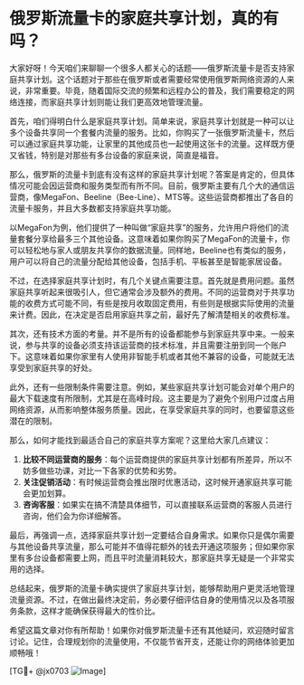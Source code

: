 # 俄罗斯流量卡的家庭共享计划，真的有吗？

大家好呀！今天咱们来聊聊一个很多人都关心的话题——俄罗斯流量卡是否支持家庭共享计划。这个话题对于那些在俄罗斯或者需要经常使用俄罗斯网络资源的人来说，非常重要。毕竟，随着国际交流的频繁和远程办公的普及，我们需要稳定的网络连接，而家庭共享计划则能让我们更高效地管理流量。

首先，咱们得明白什么是家庭共享计划。简单来说，家庭共享计划就是一种可以让多个设备共享同一个套餐内流量的服务。比如，你购买了一张俄罗斯流量卡，然后可以通过家庭共享功能，让家里的其他成员也一起使用这张卡的流量。这样既方便又省钱，特别是对那些有多台设备的家庭来说，简直是福音。

那么，俄罗斯的流量卡到底有没有这样的家庭共享计划呢？答案是肯定的，但具体情况可能会因运营商和服务类型而有所不同。目前，俄罗斯主要有几个大的通信运营商，像MegaFon、Beeline（Bee-Line）、MTS等。这些运营商都推出了各自的流量卡服务，并且大多数都支持家庭共享功能。

以MegaFon为例，他们提供了一种叫做“家庭共享”的服务，允许用户将他们的流量套餐分享给最多三个其他设备。这意味着如果你购买了MegaFon的流量卡，你可以轻松地与家人或朋友共享你的数据流量。同样地，Beeline也有类似的服务，用户可以将自己的流量分配给其他设备，包括手机、平板甚至是智能家居设备。

不过，在选择家庭共享计划时，有几个关键点需要注意。首先就是费用问题。虽然家庭共享听起来很吸引人，但它通常会涉及额外的费用。不同的运营商对于共享功能的收费方式可能不同，有些是按月收取固定费用，有些则是根据实际使用的流量来计费。因此，在决定是否启用家庭共享之前，最好先了解清楚相关的收费标准。

其次，还有技术方面的考量。并不是所有的设备都能参与到家庭共享中来。一般来说，参与共享的设备必须支持该运营商的技术标准，并且需要注册到同一个账户下。这意味着如果你家里有人使用非智能手机或者其他不兼容的设备，可能就无法享受到家庭共享的好处。

此外，还有一些限制条件需要注意。例如，某些家庭共享计划可能会对单个用户的最大下载速度有所限制，尤其是在高峰时段。这主要是为了避免个别用户过度占用网络资源，从而影响整体服务质量。因此，在享受家庭共享的同时，也要留意这些潜在的限制。

那么，如何才能找到最适合自己的家庭共享方案呢？这里给大家几点建议：

1. **比较不同运营商的服务**：每个运营商提供的家庭共享计划都有所差异，所以不妨多做些功课，对比一下各家的优势和劣势。
2. **关注促销活动**：有时候运营商会推出限时优惠活动，这时候开通家庭共享可能会更加划算。
3. **咨询客服**：如果实在搞不清楚具体细节，可以直接联系运营商的客服人员进行咨询，他们会为你详细解答。

最后，再强调一点，选择家庭共享计划一定要结合自身需求。如果你只是偶尔需要与其他设备共享流量，那么可能并不值得花额外的钱去开通这项服务；但如果你家里有多台设备都需要上网，而且平时流量消耗较大，那家庭共享无疑是一个非常实用的选择。

总结起来，俄罗斯的流量卡确实提供了家庭共享计划，能够帮助用户更灵活地管理流量资源。不过，在做出最终决定前，务必要仔细评估自身的使用情况以及各项服务条款，这样才能确保获得最大的性价比。

希望这篇文章对你有所帮助！如果你对俄罗斯流量卡还有其他疑问，欢迎随时留言讨论。记住，合理规划你的流量使用，不仅能节省开支，还能让你的网络体验更加顺畅哦！

[TG💪+ @jx0703 ![Image](https://github.com/user-attachments/assets/dbca1d08-cadb-493c-b0ec-ad6f7a83f270)]
